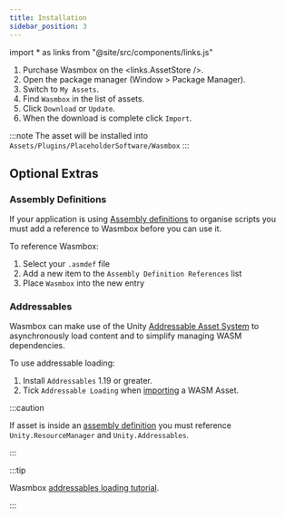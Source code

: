 ```yaml
---
title: Installation
sidebar_position: 3
---
```


import * as links from "@site/src/components/links.js"

1. Purchase Wasmbox on the <links.AssetStore />.
1. Open the package manager (Window > Package Manager).
2. Switch to `My Assets`.
3. Find `Wasmbox` in the list of assets.
4. Click `Download` or `Update`.
5. When the download is complete click `Import`.

:::note
The asset will be installed into `Assets/Plugins/PlaceholderSoftware/Wasmbox`
:::

## Optional Extras

### Assembly Definitions

If your application is using [Assembly definitions](https://docs.unity3d.com/Manual/ScriptCompilationAssemblyDefinitionFiles.html) to organise scripts you must add a reference to Wasmbox before you can use it.

To reference Wasmbox:
1. Select your `.asmdef` file
2. Add a new item to the `Assembly Definition References` list
3. Place `Wasmbox` into the new entry

### Addressables

Wasmbox can make use of the Unity [Addressable Asset System](https://docs.unity3d.com/Manual/com.unity.addressables.html) to asynchronously load content and to simplify managing WASM dependencies.

To use addressable loading:
1. Install `Addressables` 1.19 or greater.
2. Tick `Addressable Loading` when [importing](../reference/editor/import.md#6-code-generation) a WASM Asset.

:::caution

If asset is inside an [assembly definition](https://docs.unity3d.com/Manual/ScriptCompilationAssemblyDefinitionFiles.html) you must reference `Unity.ResourceManager` and `Unity.Addressables`.

:::

:::tip

Wasmbox [addressables loading tutorial](../basics/addressables.md).

:::